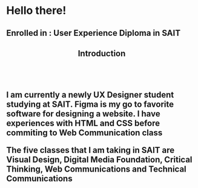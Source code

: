 <!DOCTYPE html> 
<html>


<h1> Hello there! </h1> 
<h2> Enrolled in : User Experience Diploma in SAIT<h2>

<header> Introduction </header>

<p> I am currently a newly UX Designer student studying at SAIT. Figma is my go to favorite software for designing a website. I have experiences with HTML and CSS before commiting to Web Communication class</p>



<p>The five classes that I am taking in SAIT are Visual Design, Digital Media Foundation, Critical Thinking, Web Communications and Technical Communications </p>












</html>